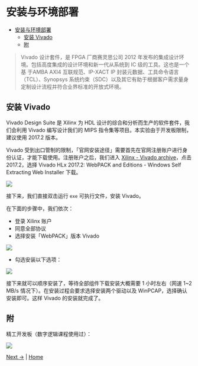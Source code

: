 # 安装与环境部署

- [安装与环境部署](#%e5%ae%89%e8%a3%85%e4%b8%8e%e7%8e%af%e5%a2%83%e9%83%a8%e7%bd%b2)
  - [安装 Vivado](#%e5%ae%89%e8%a3%85-vivado)
  - [附](#%e9%99%84)

> Vivado 设计套件，是 FPGA 厂商赛灵思公司 2012 年发布的集成设计环境。包括高度集成的设计环境和新一代从系统到 IC 级的工具。这也是一个基 于AMBA AXI4 互联规范、IP-XACT IP 封装元数据、工具命令语言（TCL）、Synopsys 系统约束（SDC）以及其它有助于根据客户需求量身定制设计流程并符合业界标准的开放式环境。

## 安装 Vivado

Vivado Design Suite 是 Xilinx 为 HDL 设计的综合和分析而生产的软件套件，我们会利用 Vivado 编写设计我们的 MIPS 指令集等项目。本实验由于开发板限制，建议使用 2017.2 版本。

Vivado 受到出口管制的限制，「官网安装途径」需要首先在官网注册账户进行身份认证，才能下载使用。注册账户之后，我们进入 [Xilinx - Vivado archive](https://www.xilinx.com/support/download/index.html/content/xilinx/en/downloadNav/vivado-design-tools/archive.html)，点击 2017.2，选择 Vivado HLx 2017.2: WebPACK and Editions - Windows Self Extracting Web Installer 下载。

![](https://i.loli.net/2019/08/27/6GNc5nwXMod7IPA.png)

接下来，我们直接双击运行 `exe` 可执行文件，安装 Vivado。

在下面的步骤中，我们依次：

- 登录 Xilinx 账户
- 同意全部协议
- 选择安装「WebPACK」版本 Vivado

![](https://i.loli.net/2019/08/27/IoqjHT6eFJUW9MR.png)

- 勾选安装以下选项：

![](https://i.loli.net/2019/08/27/NYS378cW2T9Cd4K.png)

接下来就可以顺序安装了，等待全部组件下载安装大概需要 1 小时左右（网速 1~2 MB/s 情况下）。在安装过程会要求选择安装两个驱动以及 WinPCAP，选择确认安装即可。这样 Vivado 的安装就完成了。

## 附

精工开发板（数字逻辑课程使用过）：

![](https://i.loli.net/2019/08/27/VgFOB3XDAS6uoet.jpg)

[Next →](./1_Preparations/1-2_Vivado.md) | [Home](./README.md)